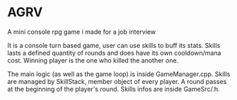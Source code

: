 # AGRV
A mini console rpg game i made for a job interview

It is a console turn based game, user can use skills to buff its stats. Skills lasts a defined quantity of rounds and does have its own cooldown/mana cost. 
Winning player is the one who killed the another one.

The main logic (as well as the game loop) is inside GameManager.cpp.
Skills are managed by SkillStack, member object of every player.
A round passes at the beginning of the player's round.
Skills infos are inside GameSrc/.h.

